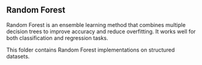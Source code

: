 ## Random Forest

Random Forest is an ensemble learning method that combines multiple decision trees to improve accuracy and reduce overfitting. It works well for both classification and regression tasks.

This folder contains Random Forest implementations on structured datasets.
